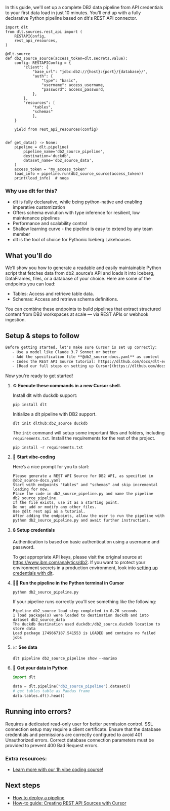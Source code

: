 In this guide, we'll set up a complete DB2 data pipeline from API credentials to your first data load in just 10 minutes. You'll end up with a fully declarative Python pipeline based on dlt's REST API connector.

```python-outcome
import dlt
from dlt.sources.rest_api import (
    RESTAPIConfig,
    rest_api_resources,
)

@dlt.source
def db2_source_source(access_token=dlt.secrets.value):
    config: RESTAPIConfig = {
        "client": {
            "base_url": "jdbc:db2://{host}:{port}/{database}/",
            "auth": {
                "type": "basic",
                "username": access_username,
                "password": access_password,
            },
        },
        "resources": [
            "tables",
            "schemas"
            ],
    }

    yield from rest_api_resources(config)


def get_data() -> None:
    pipeline = dlt.pipeline(
        pipeline_name='db2_source_pipeline',
        destination='duckdb',
        dataset_name='db2_source_data', 
    )
    access_token = "my_access_token"
    load_info = pipeline.run(db2_source_source(access_token))
    print(load_info)  # noqa
```

### Why use dlt for this?

- dlt is fully declarative, while being python-native and enabling imperative customization
- Offers schema evolution with type inference for resilient, low maintenance pipelines
- Performance and scalability control
- Shallow learning curve - the pipeline is easy to extend by any team member
- dlt is the tool of choice for Pythonic Iceberg Lakehouses

## What you’ll do

We’ll show you how to generate a readable and easily maintainable Python script that fetches data from db2_source’s API and loads it into Iceberg, DataFrames, files, or a database of your choice. Here are some of the endpoints you can load:

- Tables: Access and retrieve table data.
- Schemas: Access and retrieve schema definitions.

You can combine these endpoints to build pipelines that extract structured content from DB2 workspaces at scale — via REST APIs or webhook ingestion.

## Setup & steps to follow

```default
Before getting started, let's make sure Cursor is set up correctly:
   - Use a model like Claude 3.7 Sonnet or better
   - Add the specification file **@db2_source-docs.yaml** as context
   - Index the REST API Source tutorial: https://dlthub.com/docs/dlt-ecosystem/verified-sources/rest_api/ and add it to context as **@dlt rest api**
   - [Read our full steps on setting up Cursor](https://dlthub.com/docs/dlt-ecosystem/llm-tooling/cursor-restapi#23-configuring-cursor-with-documentation)
```

Now you're ready to get started! 

1. ⚙️ **Execute these commands in a new Cursor shell.**
    
    Install dlt with duckdb support:
    ```shell
    pip install dlt
    ```

    Initialize a dlt pipeline with DB2 support.
    ```shell
    dlt init dlthub:db2_source duckdb
    ```

    The `init` command will setup some important files and folders, including `requirements.txt`. Install the requirements for the rest of the project.
    ```shell
    pip install -r requirements.txt
    ```
    
2. 🤠 **Start vibe-coding**
    
    Here’s a nice prompt for you to start: 
    
    ```prompt
    Please generate a REST API Source for DB2 API, as specified in @db2_source-docs.yaml 
    Start with endpoints "tables" and "schemas" and skip incremental loading for now. 
    Place the code in db2_source_pipeline.py and name the pipeline db2_source_pipeline. 
    If the file exists, use it as a starting point. 
    Do not add or modify any other files. 
    Use @dlt rest api as a tutorial. 
    After adding the endpoints, allow the user to run the pipeline with python db2_source_pipeline.py and await further instructions.
    ```

    
3. 🔒 **Setup credentials** 
    
    Authentication is based on basic authentication using a username and password.
    
    To get appropriate API keys, please visit the original source at https://www.ibm.com/analytics/db2.
    If you want to protect your environment secrets in a production environment, look into [setting up credentials with dlt](https://dlthub.com/docs/walkthroughs/add_credentials).
    
4. 🏃‍♀️ **Run the pipeline in the Python terminal in Cursor**
    
    ```shell
    python db2_source_pipeline.py
    ```
    
    If your pipeline runs correctly you’ll see something like the following:
    
    ```shell
    Pipeline db2_source load step completed in 0.26 seconds
    1 load package(s) were loaded to destination duckdb and into dataset db2_source_data
    The duckdb destination used duckdb:/db2_source.duckdb location to store data
    Load package 1749667187.541553 is LOADED and contains no failed jobs
    ```
    
5. 📈 **See data**
    
    ```shell
    dlt pipeline db2_source_pipeline show --marimo
    ```
    
6. 🐍 **Get your data in Python**
    
    ```python
    import dlt

   data = dlt.pipeline("db2_source_pipeline").dataset()
   # get tables table as Pandas frame
   data.tables.df().head()
    ```

## Running into errors?

Requires a dedicated read-only user for better permission control. SSL connection setup may require a client certificate. Ensure that the database credentials and permissions are correctly configured to avoid 401 Unauthorized errors. Correct database connection parameters must be provided to prevent 400 Bad Request errors.

### Extra resources:

- [Learn more with our 1h vibe coding course!](https://www.youtube.com/watch?v=GGid70rnJuM)

## Next steps

- [How to deploy a pipeline](https://dlthub.com/docs/walkthroughs/deploy-a-pipeline)
- [How-to guide: Creating REST API Sources with Cursor](https://dlthub.com/docs/dlt-ecosystem/llm-tooling/cursor-restapi)
